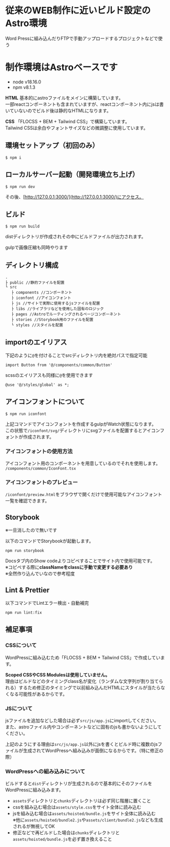 # 従来のWEB制作に近いビルド設定のAstro環境

Word Pressに組み込んだりFTPで手動アップロードするプロジェクトなどで使う

# 制作環境はAstroベースです

- node v18.16.0
- npm v8.1.3

**HTML**
基本的にastroファイルをメインに構築しています。  
一部reactコンポーネントも含まれていますが、reactコンポーネント内にjsは書いていないのでビルド後は静的なHTMLになります。  

**CSS**
「FLOCSS + BEM + Tailwind CSS」で構築しています。  
Tailwind CSSは余白やフォントサイズなどの微調整に使用しています。

## 環境セットアップ（初回のみ）

```
$ npm i
```

## ローカルサーバー起動（開発環境立ち上げ）

```
$ npm run dev
```

その後、[http://127.0.0.1:3000/](http://127.0.0.1:3000/)にアクセス。 

## ビルド

```
$ npm run build
```

distディレクトリが作成されその中にビルドファイルが出力されます。  

gulpで画像圧縮も同時やります

## ディレクトリ構成
```
.
├ public //静的ファイルを配置
└ src
　 ├ components //コンポーネント
　 ├ iconfont //アイコンフォント
　 ├ js //サイトで実際に使用するjsファイルを配置
　 ├ libs //ライブラリなどを使用した固有のロジック
　 ├ pages //Astroでルーティングされるページコンポーネント
　 ├ stories //Storybook用のファイルを配置
　 └ styles //スタイルを配置
```

## importのエイリアス

下記のように`@`を付けることでsrcディレクトリ内を絶対パスで指定可能

```
import Button from '@/components/common/Button'
```

scssのエイリアスも同様に`@`を使用できます
```
@use '@/styles/global' as *;
```


## アイコンフォントについて

```
$ npm run iconfont
```

上記コマンドでアイコンフォントを作成するgulpがWatch状態になります。  
この状態で`/iconfont/svg/`ディレクトリにsvgファイルを配置するとアイコンフォントが作成されます。

### アイコンフォントの使用方法

アイコンフォント用のコンポーネントを用意しているのでそれを使用します。  
`/components/common/IconFont.tsx`

### アイコンフォントのプレビュー

`/iconfont/preview.html`をブラウザで開くだけで使用可能なアイコンフォント一覧を確認できます。


## Storybook

※一旦消したので無いです

以下のコマンドでStorybookが起動します。
```
npm run storybook
```

Docsタブ内のShow codeよりコピペすることでサイト内で使用可能です。  
※コピペする際に**classNameをclassに手動で変更する必要あり**  
※全然作り込んでいなので参考程度

## Lint & Prettier

以下コマンドでLintエラー検出・自動補完
```
npm run lint:fix
```


## 補足事項

### CSSについて

WordPressに組み込むため「FLOCSS + BEM + Tailwind CSS」で作成しています。  

**Scoped CSSやCSS Modulesは使用していません。**  
理由はビルドなどのタイミングclass名が変化（ランダムな文字列が割り当てられる）するため修正のタイミングで以前組み込んだHTMLにスタイルが当たらなくなる可能性があるからです。


### JSについて

jsファイルを追加などした場合は必ず`src/js/app.js`にimportしてください。  
また、astroファイル内やコンポーネントなどに固有のjsも書かないようにしてください。  

上記のようにする理由は`src/js/app.js`以外にjsを書くとビルド時に複数のjsファイルが生成されてWordPressへ組み込みが面倒になるからです。（特に修正の際）

### WordPressへの組み込みについて

ビルドすると`dist`ディレクトリが生成されるので基本的にそのファイルをWordPressに組み込みます。  

- `assets`ディレクトリと`chunks`ディレクトリは必ず同じ階層に置くこと
- cssを組み込む場合は`assets/style.css`をサイト全体に読み込む
- jsを組み込む場合は`assets/hoisted/bundle.js`をサイト全体に読み込む  
※他に`assets/hoisted/bundle2.js`や`assets/client/bundle2.js`なども生成されるが無視してOK
- 修正などで再ビルドした場合は`chunks`ディレクトリと`assets/hoisted/bundle.js`を必ず置き換えること


